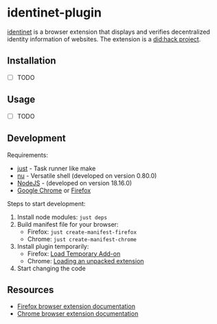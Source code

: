 # identinet-plugin

[identinet](https://github.com/identinet/identinet-plugin) is a browser
extension that displays and verifies decentralized identity information of
websites. The extension is a [did:hack project](https://didhack.xyz/).

## Installation

- [ ] TODO

## Usage

- [ ] TODO

## Development

Requirements:

- [just](https://just.systems/) - Task runner like make
- [nu](https://nushell.sh/) - Versatile shell (developed on version 0.80.0)
- [NodeJS](https://nodejs.org/) - (developed on version 18.16.0)
- [Google Chrome](https://www.google.com/chrome/index.html) or
  [Firefox](https://www.mozilla.org/en-US/firefox/)

Steps to start development:

1. Install node modules: `just deps`
2. Build manifest file for your browser:
   - Firefox: `just create-manifest-firefox`
   - Chrome: `just create-manifest-chrome`
3. Install plugin temporarily:
   - Firefox:
     [Load Temporary Add-on](https://developer.mozilla.org/en-US/docs/Mozilla/Add-ons/WebExtensions/Your_first_WebExtension#installing)
   - Chrome:
     [Loading an unpacked extension](https://developer.chrome.com/docs/extensions/mv3/getstarted/development-basics/#load-unpacked)
4. Start changing the code

## Resources

- [Firefox browser extension documentation](https://developer.mozilla.org/en-US/docs/Mozilla/Add-ons/WebExtensions)
- [Chrome browser extension documentation](https://developer.chrome.com/docs/extensions/mv3/getstarted/)
